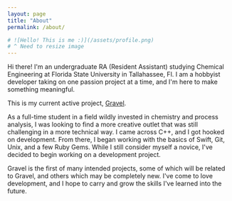 ```yaml
---
layout: page
title: "About"
permalink: /about/

# ![Hello! This is me :)](/assets/profile.png)
# ^ Need to resize image
---
```


Hi there! I'm an undergraduate RA (Resident Assistant) studying Chemical Engineering at Florida State University in Tallahassee, Fl. I am a hobbyist developer taking on one passion project at a time, and I'm here to make
something meaningful.

This is my current active project, [Gravel](https://r-dms.github.io/gravel).

As a full-time student in a field wildly invested in chemistry and process analysis, I was looking to find a more creative outlet that was still challenging in a more technical way. I came across C++, and I got hooked on development. From there, I began working with the basics of Swift, Git, Unix, and a few Ruby Gems. While I still consider myself a novice, I've decided to begin working on a development project.

Gravel is the first of many intended projects, some of which will be related to Gravel, and others which may be completely new. I've come to love development, and I hope to carry and grow the skills I've learned into the future.
